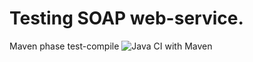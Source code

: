 # Testing SOAP web-service.
Maven phase test-compile ![Java CI with Maven](https://github.com/ikonovi/ws-soap-employees-tests/workflows/Java%20CI%20with%20Maven/badge.svg)
